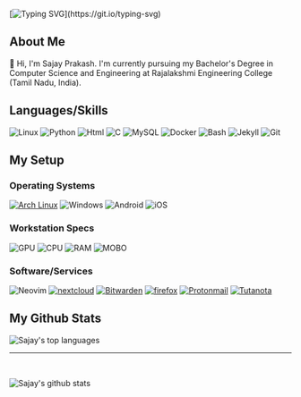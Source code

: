 [![Typing SVG](https://readme-typing-svg.herokuapp.com?color=b8bb26&lines=Welcome+to+my+github+profile!)](https://git.io/typing-svg)

## About Me
👋 Hi, I'm Sajay Prakash. I'm currently pursuing my Bachelor's Degree in Computer Science and Engineering at Rajalakshmi Engineering College (Tamil Nadu, India).

## Languages/Skills
![Linux](https://img.shields.io/badge/Linux-FCC624?style=for-the-badge&logo=linux&logoColor=black)
![Python](https://img.shields.io/badge/Python-3776AB?style=for-the-badge&logo=python&logoColor=white)
![Html](https://img.shields.io/badge/HTML-239120?style=for-the-badge&logo=html5&logoColor=white)
![C](https://img.shields.io/badge/C-00599C?style=for-the-badge&logo=c&logoColor=white)
![MySQL](https://img.shields.io/badge/MySQL-00000F?style=for-the-badge&logo=mysql&logoColor=white)
![Docker](https://img.shields.io/badge/Docker-2CA5E0?style=for-the-badge&logo=docker&logoColor=white)
![Bash](https://img.shields.io/badge/Shell_Script-121011?style=for-the-badge&logo=gnu-bash&logoColor=white)
![Jekyll](https://img.shields.io/badge/Jekyll-CC0000?style=for-the-badge&logo=Jekyll&logoColor=white)
![Git](https://img.shields.io/badge/GIT-121011?style=for-the-badge&logo=git)

## My Setup
### Operating Systems
[![Arch Linux](https://img.shields.io/badge/Arch_Linux-1793D1?style=for-the-badge&logo=arch-linux&logoColor=white)](https://archlinux.org/)
![Windows](https://img.shields.io/badge/Windows-0078D6?style=for-the-badge&logo=windows&logoColor=white)
![Android](https://img.shields.io/badge/Android-3DDC84?style=for-the-badge&logo=android&logoColor=white)
![iOS](https://img.shields.io/badge/iOS-000000?style=for-the-badge&logo=ios&logoColor=white)

### Workstation Specs
![GPU](https://img.shields.io/badge/NVIDIA-GTX1660Ti-76B900?style=for-the-badge&logo=nvidia&logoColor=white)
![CPU](https://img.shields.io/badge/AMD-Ryzen_5_3600-ED1C24?style=for-the-badge&logo=amd&logoColor=white)
![RAM](https://img.shields.io/badge/Corsair-_Vengeance_16GB_3200Mhz-000000?style=for-the-badge&logo=corsair&logoColor=white)
![MOBO](https://img.shields.io/badge/MSI-_b450M_pro_vdh_max-E50914?style=for-the-badge&logo=msi&logoColor=white)


### Software/Services
![Neovim](https://img.shields.io/badge/VIM-%2311AB00.svg?&style=for-the-badge&logo=vim&logoColor=white)
[![nextcloud](https://img.shields.io/badge/Nextcloud-0082C9?style=for-the-badge&logo=Nextcloud&logoColor=white)](https://nextcloud.com/)
[![Bitwarden](https://img.shields.io/badge/Bitwarden-175ddc?style=for-the-badge&logo=bitwarden&logoColor=white)](https://www.bitwarden.com/)
[![firefox](https://img.shields.io/badge/Firefox_Browser-FF7139?style=for-the-badge&logo=Firefox-Browser&logoColor=white)](https://www.mozilla.org/en-US/firefox/new/)
[![Protonmail](https://img.shields.io/badge/ProtonMail-8B89CC?style=for-the-badge&logo=protonmail&logoColor=white)](https://protonmail.com/)
[![Tutanota](https://img.shields.io/badge/Tutanota-840010?style=for-the-badge&logo=tutanota&logoColor=white)](https://tutanota.com/)

## My Github Stats 
![Sajay's top languages](https://github-readme-stats.vercel.app/api/top-langs/?username=sajayprakash&theme=tokyonight)
<br>

----

<br>

![Sajay's github stats](https://github-readme-stats.vercel.app/api?username=sajayprakash&theme=tokyonight)
